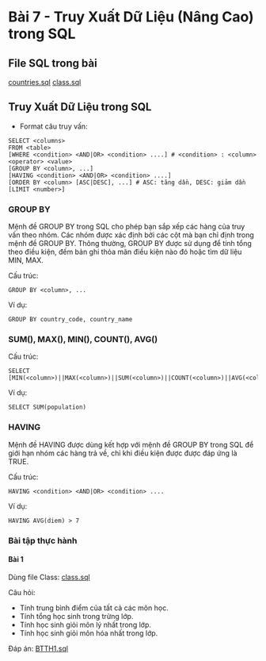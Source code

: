 # Bài 7 - Truy Xuất Dữ Liệu (Nâng Cao) trong SQL


## File SQL trong bài
[countries.sql](./countries.sql)
[class.sql](./class.sql)

## Truy Xuất Dữ Liệu trong SQL

- Format câu truy vấn:
```
SELECT <columns>
FROM <table>
[WHERE <condition> <AND|OR> <condition> ....] # <condition> : <column> <operator> <value>
[GROUP BY <column>, ...]
[HAVING <condition> <AND|OR> <condition> ....]
[ORDER BY <column> [ASC|DESC], ...] # ASC: tăng dần, DESC: giảm dần
[LIMIT <number>]
```
### GROUP BY
Mệnh đề GROUP BY trong SQL cho phép bạn sắp xếp các hàng của truy vấn theo nhóm. Các nhóm được xác định bởi các cột mà bạn chỉ định trong mệnh đề GROUP BY. Thông thường, GROUP BY được sử dụng để tính tổng theo điều kiện, đếm bản ghi thỏa mãn điều kiện nào đó hoặc tìm dữ liệu MIN, MAX.


Cấu trúc:
```
GROUP BY <column>, ...
```

Ví dụ:
```
GROUP BY country_code, country_name
```


### SUM(), MAX(), MIN(), COUNT(), AVG()

Cấu trúc:
```
SELECT [MIN(<column>)||MAX(<column>)||SUM(<column>)||COUNT(<column>)||AVG(<column>)]
```

Ví dụ:
```
SELECT SUM(population)
```

### HAVING
Mệnh đề HAVING được dùng kết hợp với mệnh đề GROUP BY trong SQL để giới hạn nhóm các hàng trả về, chỉ khi điều kiện được được đáp ứng là TRUE.

Cấu trúc:
```
HAVING <condition> <AND|OR> <condition> ....
```

Ví dụ:
```
HAVING AVG(diem) > 7
```

### Bài tập thực hành

#### Bài 1
Dùng file Class: [class.sql](./class.sql)

Câu hỏi:
- Tính trung bình điểm của tất cả các môn học.
- Tính tổng học sinh trong trừng lớp.
- Tính học sinh giỏi môn lý nhất trong lớp.
- Tính học sinh giỏi môn hóa nhất trong lớp.

Đáp án: [BTTH1.sql](./BTTH1.sql)